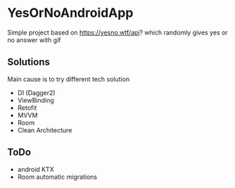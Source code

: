 # YesOrNoAndroidApp
Simple project based on https://yesno.wtf/api? which randomly gives yes or no answer with gif
## Solutions
Main cause is to try different tech solution
- DI (Dagger2)
- ViewBinding
- Retofit
- MVVM
- Room
- Clean Architecture

## ToDo
* android KTX
* Room automatic migrations


